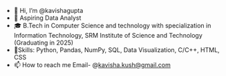- 👋 Hi, I’m @kavishagupta
- 👀 Aspiring Data Analyst
- 🎓 B.Tech in Computer Science and technology with specialization in Information Technology, SRM Institute of Science and Technology (Graduating in 2025)
- 🌱Skills: Python, Pandas, NumPy, SQL, Data Visualization, C/C++, HTML, CSS
- 📫 How to reach me Email- @kavisha.kush@gmail.com 

<!---
kavishagupta/kavishagupta is a ✨ special ✨ repository because its `README.md` (this file) appears on your GitHub profile.
You can click the Preview link to take a look at your changes.
--->
